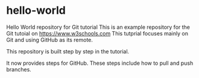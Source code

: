 # hello-world
Hello World repository for Git tutorial
This is an example repository for the Git tutoial on https://www.w3schools.com
This tutprial focuses mainly on Git and using GitHub as its remote.

This repository is built step by step in the tutorial.

It now provides steps for GitHub.
These steps include how to pull and push branches.